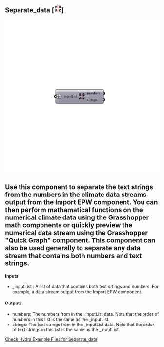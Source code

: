 ## Separate_data [![IMAGE](images/icons/Separate_data.png)]

![IMAGE](images/components/Separate_data.png)

Use this component to separate the text strings from the numbers in the climate data streams output from the Import EPW component.
 You can then perform mathamatical functions on the numerical climate data using the Grasshopper math components or quickly preview the numerical data stream using the Grasshopper "Quick Graph" component.
 This component can also be used generally to separate any data stream that contains both numbers and text strings.
 -
 

#### Inputs
* _inputList <Required>: A list of data that contains both text srtings and numbers.  For example, a data stream output from the Import EPW component.

#### Outputs
* numbers: The numbers from in the _inputList data.  Note that the order of numbers in this list is the same as the _inputList.
* strings: The text strings from in the _inputList data.  Note that the order of text strings in this list is the same as the _inputList.


[Check Hydra Example Files for Separate_data](https://hydrashare.github.io/hydra/index.html?keywords=Separate_data)